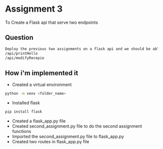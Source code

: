 # Assignment 3

To Create a Flask api that serve two endpoints

## Question

```bash
Deploy the previous two assignments on a flask api and we should be able to run this by calling.
/api/printHello
/api/modifyRecepie
```

## How i'm implemented it

- Created a virtual environment

```bash
python -m venv <folder_name>
```

- Installed flask

```bash
pip install flask
```

- Created a flask_app.py file
- Created second_assignment.py file to do the second assignment functions
- Imported the second_assignment.py file to flask_app.py
- Created two routes in flask_app.py file
